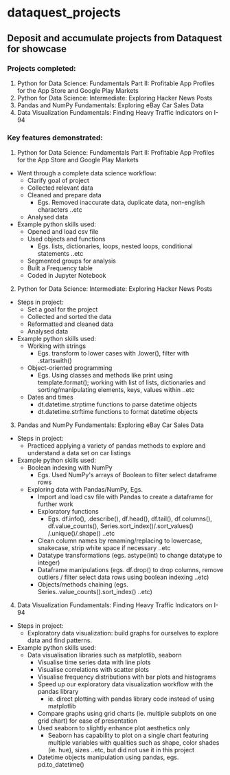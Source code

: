 # dataquest_projects
## Deposit and accumulate projects from Dataquest for showcase

### Projects completed:
1) Python for Data Science: Fundamentals Part II: Profitable App Profiles for the App Store and Google Play Markets
2) Python for Data Science: Intermediate: Exploring Hacker News Posts
3) Pandas and NumPy Fundamentals: Exploring eBay Car Sales Data
4) Data Visualization Fundamentals: Finding Heavy Traffic Indicators on I-94

### Key features demonstrated:
1) Python for Data Science: Fundamentals Part II: Profitable App Profiles for the App Store and Google Play Markets
- Went through a complete data science workflow:
  - Clarify goal of project
  - Collected relevant data
  - Cleaned and prepare data
    - Egs. Removed inaccurate data, duplicate data, non-english characters ..etc
  - Analysed data
- Example python skills used:
  - Opened and load csv file
  - Used objects and functions
    - Egs. lists, dictionaries, loops, nested loops, conditional statements ..etc
  - Segmented groups for analysis
  - Built a Frequency table
  - Coded in Jupyter Notebook
2) Python for Data Science: Intermediate: Exploring Hacker News Posts
- Steps in project:
  - Set a goal for the project
  - Collected and sorted the data
  - Reformatted and cleaned data
  - Analysed data
- Example python skills used:
  - Working with strings
    - Egs. transform to lower cases with .lower(), filter with .startswith()
  - Object-oriented programming
    - Egs. Using classes and methods like print using template.format(); working with list of lists, dictionaries and sorting/manipulating elements, keys, values within ..etc
  - Dates and times
    - dt.datetime.strptime functions to parse datetime objects
    - dt.datetime.strftime functions to format datetime objects
3) Pandas and NumPy Fundamentals: Exploring eBay Car Sales Data
- Steps in project:
  - Practiced applying a variety of pandas methods to explore and understand a data set on car listings
- Example python skills used:
  - Boolean indexing with NumPy
    - Egs. Used NumPy's arrays of Boolean to filter select dataframe rows
  - Exploring data with Pandas/NumPy, Egs.
    - Import and load csv file with Pandas to create a dataframe for further work
    - Exploratory functions
      - Egs. df.info(), .describe(), df.head(), df.tail(), df.columns(), df.value_counts(), Series.sort_index()/.sort_values() /.unique()/.shape() ..etc
    - Clean column names by renaming/replacing to lowercase, snakecase, strip white space if necessary ..etc
    - Datatype transformations (egs. astype(int) to change datatype to integer)
    - Dataframe manipulations (egs. df.drop() to drop columns, remove outliers / filter select data rows using boolean indexing ..etc)
    - Objects/methods chaining (egs. Series..value_counts().sort_index() ..etc)
4) Data Visualization Fundamentals: Finding Heavy Traffic Indicators on I-94
- Steps in project:
  - Exploratory data visualization: build graphs for ourselves to explore data and find patterns.
- Example python skills used:
  - Data visualisation libraries such as matplotlib, seaborn
    - Visualise time series data with line plots
    - Visualise correlations with scatter plots
    - Visualise frequency distributions with bar plots and histograms
    - Speed up our exploratory data visualization workflow with the pandas library
      - ie. direct plotting with pandas library code instead of using matplotlib
    - Compare graphs using grid charts (ie. multiple subplots on one grid chart) for ease of presentation
    - Used seaborn to slightly enhance plot aesthetics only
      - Seaborn has capability to plot on a single chart featuring multiple variables with qualities such as shape, color shades (ie. hue), sizes ..etc, but did not use it in this project
    - Datetime objects manipulation using pandas, egs. pd.to_datetime()
